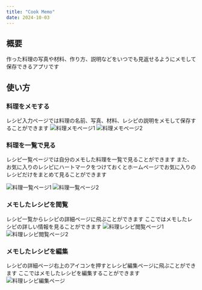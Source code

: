 ```yaml
---
title: "Cook Memo"
date: 2024-10-03
---
```


## 概要
作った料理の写真や材料、作り方、説明などをいつでも見返せるようにメモして保存できるアプリです

## 使い方
### 料理をメモする
レシピ入力ページでは料理の名前、写真、材料、レシピの説明をメモして保存することができます
![料理メモページ1](c10.png)
![料理メモページ2](c20.png)

### 料理を一覧で見る
レシピ一覧ページでは自分のメモした料理を一覧で見ることができます
また、お気に入りのレシピにハートマークをつけておくとホームページでお気に入りのレシピだけをまとめて見ることができます

![料理一覧ページ1](c30.png)
![料理一覧ページ2](c40.png)


### メモしたレシピを閲覧
レシピ一覧からレシピの詳細ページに飛ぶことができます
ここではメモしたレシピの詳しい情報を見ることができます
![料理レシピ閲覧ページ1](c50.png)
![料理レシピ閲覧ページ2](c60.png)


### メモしたレシピを編集
レシピの詳細ページ右上のアイコンを押すとレシピ編集ページに飛ぶことができます
ここではメモしたレシピを編集することができます
![料理レシピ編集ページ](c70.png)